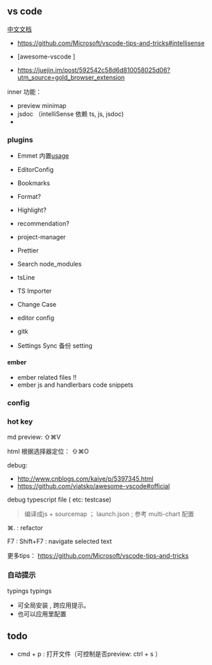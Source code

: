 
## vs code 

[中文文档](https://jeasonstudio.gitbooks.io/vscode-cn-doc/content/md/%E8%AF%AD%E8%A8%80/javascript.html)

- https://github.com/Microsoft/vscode-tips-and-tricks#intellisense

- [awesome-vscode ] 

- https://juejin.im/post/592542c58d6d810058025d06?utm_source=gold_browser_extension


inner 功能：
- preview minimap 
- jsdoc （intelliSense 依赖 ts, js, jsdoc) 
- 


### plugins 

- Emmet 内置[usage](http://docs.emmet.io/cheat-sheet/)
- EditorConfig 
- Bookmarks
- Format?
- Highlight?
- recommendation?


- project-manager
- Prettier
- Search node_modules
- tsLine
- TS Importer
- Change Case
- editor config
- gitk 

- Settings Sync 备份 setting

#### ember 

- ember related files !! 
- ember js and handlerbars code snippets 

### config 


### hot key 

md preview: ⇧⌘V

html 根据选择器定位： ⇧⌘O

 debug: 

- http://www.cnblogs.com/kaiye/p/5397345.html
- https://github.com/viatsko/awesome-vscode#official

debug typescript file ( etc: testcase) 
> 编译成js + sourcemap  ； launch.json ; 参考 multi-chart  配置

⌘.  : refactor 

F7 : Shift+F7 :  navigate selected text

更多tips： https://github.com/Microsoft/vscode-tips-and-tricks

### 自动提示

typings 
typings  

- 可全局安装 , 跨应用提示。
- 也可以应用里配置



## todo 

-  cmd + p : 打开文件（可控制是否preview: ctrl + s ） 




